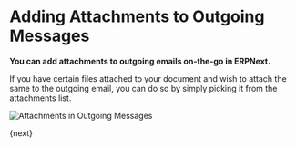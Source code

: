 <!-- add-breadcrumbs -->
# Adding Attachments to Outgoing Messages

**You can add attachments to outgoing emails on-the-go in ERPNext.**

If you have certain files attached to your document and wish to attach the same to the outgoing email, you can do so by simply picking it from the attachments list.

![Attachments in Outgoing Messages](/docs/assets/img/using-erpnext/using-add-attachments-in-message.gif)

{next}

<!-- markdown -->